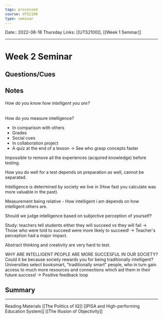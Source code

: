 ```yaml
---
tags: processed
course: UTS2100
type: seminar
---
```

Date:: 2022-08-18 Thursday
Links: [[UTS2100]], [[Week 1 Seminar]]
- - -
# Week 2 Seminar

## Questions/Cues

## Notes

###### How do you know how intelligent you are?
How do you measure intelligence?
- In comparison with others
- Grades
- Social cues
- In collaboration project
- A quiz at the end of a lesson -> See who grasp concepts faster

Impossible to remove all the experiences (acquired knowledge) before testing.

How you do well for a test depends on preparation as well, cannot be separated.

Intelligence is determined by society we live in (How fast you calculate was more valuable in the past).

Measurement being relative - How intelligent i am depends on how intelligent others are.

Should we judge intelligence based on subjective perception of yourself? 

Study: teachers tell students either they will succeed vs they will fail -> Those who were told to succeed were more likely to succeed! -> Teacher's perception had a major impact.

Abstract thinking and creativity are very hard to test.

WHY ARE INTELLIGENT PEOPLE ARE MORE SUCCESFUL IN OUR SOCIETY?
Could it be because society rewards you for being traditionally intelligent? Universities select booksmart, "traditionally smart" people, who in turn gain access to much more resources and connections which aid them in their future success! → Positive feedback loop

## Summary

---
Reading Materials
[[The Politics of IQ]]
[[PISA and High-performing Education System]]
[[The Illusion of Objectivity]]
